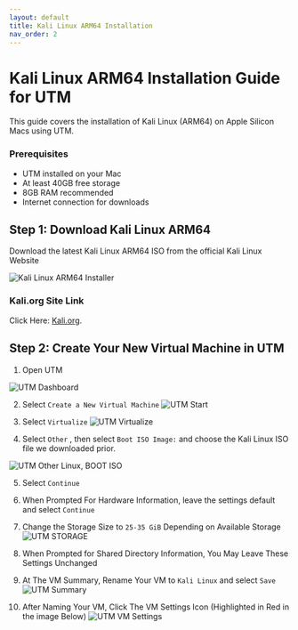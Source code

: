 ```yaml
---
layout: default
title: Kali Linux ARM64 Installation
nav_order: 2
---
```


# Kali Linux ARM64 Installation Guide for UTM

This guide covers the installation of Kali Linux (ARM64) on Apple Silicon Macs using UTM.

### Prerequisites

- UTM installed on your Mac
- At least 40GB free storage
- 8GB RAM recommended
- Internet connection for downloads

## Step 1: Download Kali Linux ARM64

Download the latest Kali Linux ARM64 ISO from the official Kali Linux Website

![Kali Linux ARM64 Installer](/UDMCyberSecurity-Labs-MacBookCompatibility/assets/images/kali//KL-1.png)


### Kali.org Site Link

Click Here: [Kali.org](https://www.kali.org/get-kali/#kali-installer-images/kali/).

## Step 2: Create Your New Virtual Machine in UTM

1. Open UTM

![UTM Dashboard](/UDMCyberSecurity-Labs-MacBookCompatibility/assets/images/kali/KL-2.png)

2. Select `Create a New Virtual Machine`
![UTM Start](/UDMCyberSecurity-Labs-MacBookCompatibility/assets/images/kali/KL-3.png)

3. Select `Virtualize`
![UTM Virtualize](/UDMCyberSecurity-Labs-MacBookCompatibility/assets/images/kali/KL-4.png)

4. Select `Other` , then select `Boot ISO Image:` and choose the Kali Linux ISO file we downloaded prior.

![UTM Other Linux, BOOT ISO ](/UDMCyberSecurity-Labs-MacBookCompatibility/assets/images/kali/KL-5.png)

5. Select `Continue`

6. When Prompted For Hardware Information, leave the settings default and select `Continue`

7. Change the Storage Size to `25-35 GiB` Depending on Available Storage
![UTM STORAGE ](/UDMCyberSecurity-Labs-MacBookCompatibility/assets/images/kali/KL-6.png)
8. When Prompted for Shared Directory Information, You May Leave These Settings Unchanged
9. At The VM Summary, Rename Your VM to `Kali Linux` and select `Save`
![UTM Summary ](/UDMCyberSecurity-Labs-MacBookCompatibility/assets/images/kali/KL-7.png)
10. After Naming Your VM, Click The VM Settings Icon (Highlighted in Red in the image Below)
![UTM VM Settings ](/UDMCyberSecurity-Labs-MacBookCompatibility/assets/images/kali/KL-8.png)

